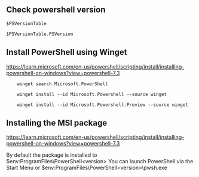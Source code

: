 

## Check powershell version
```
$PSVersionTable

$PSVersionTable.PSVersion
```


## Install PowerShell using Winget 
https://learn.microsoft.com/en-us/powershell/scripting/install/installing-powershell-on-windows?view=powershell-7.3
```
    winget search Microsoft.PowerShell

    winget install --id Microsoft.Powershell --source winget
    
    winget install --id Microsoft.Powershell.Preview --source winget
```

## Installing the MSI package
https://learn.microsoft.com/en-us/powershell/scripting/install/installing-powershell-on-windows?view=powershell-7.3

By default the package is installed to $env:ProgramFiles\PowerShell\<version>
You can launch PowerShell via the Start Menu or $env:ProgramFiles\PowerShell\<version>\pwsh.exe